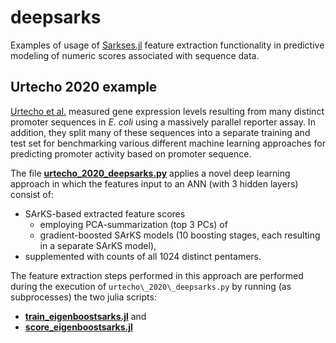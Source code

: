 # deepsarks
Examples of usage of
[Sarkses.jl](https://github.com/denniscwylie/Sarkses.jl) feature
extraction functionality in predictive modeling of numeric scores
associated with sequence data.

## Urtecho 2020 example
[Urtecho et al.](https://www.biorxiv.org/content/10.1101/2020.01.04.894907v1)
measured gene expression levels resulting from many distinct promoter
sequences in *E. coli* using a massively parallel reporter assay. In
addition, they split many of these sequences into a separate training
and test set for benchmarking various different machine learning
approaches for predicting promoter activity based on promoter sequence.

The file [**urtecho_2020_deepsarks.py**](urtecho_2020_deepsarks.py)
applies a novel deep learning approach in which the features input to
an ANN (with 3 hidden layers) consist of:
- SArKS-based extracted feature scores
  - employing PCA-summarization (top 3 PCs) of
  - gradient-boosted SArKS models (10 boosting stages, each resulting
    in a separate SArKS model),
- supplemented with counts of all 1024 distinct pentamers.

The feature extraction steps performed in this approach are performed
during the execution of `urtecho\_2020\_deepsarks.py` by running (as
subprocesses) the two julia scripts:
- [**train_eigenboostsarks.jl**](train_eigenboostsarks.jl) and
- [**score_eigenboostsarks.jl**](score_eigenboostsarks.jl)
